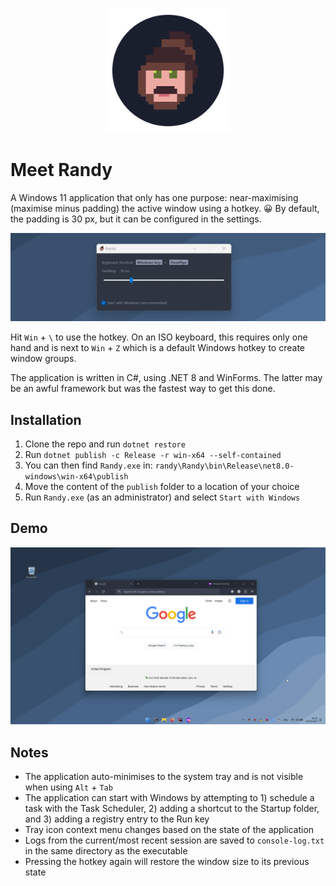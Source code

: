 ﻿<p align="center">
  <img src="./assets/randy_logo.png" width="200" height="200" alt="Randy"/>
</p>

# Meet Randy

A Windows 11 application that only has one purpose: near-maximising (maximise minus padding) the active window using a
hotkey. 😀 By default, the padding is 30 px, but it can be configured in the settings.

![Screenshot of window](./assets/screenshot_window.png)

Hit `Win` + `\` to use the hotkey. On an ISO keyboard, this requires only one hand and is next to `Win` + `Z` which is a
default Windows hotkey to create window groups.

The application is written in C#, using .NET 8 and WinForms. The latter may be an awful framework but was the fastest
way to get this done.

## Installation

1. Clone the repo and run `dotnet restore`
2. Run `dotnet publish -c Release -r win-x64 --self-contained`
3. You can then find `Randy.exe` in: `randy\Randy\bin\Release\net8.0-windows\win-x64\publish`
4. Move the content of the `publish` folder to a location of your choice
5. Run `Randy.exe` (as an administrator) and select `Start with Windows`

## Demo

![Demo GIF](./assets/demo.gif)

## Notes

- The application auto-minimises to the system tray and is not visible when using `Alt` + `Tab`
- The application can start with Windows by attempting to 1) schedule a task with the Task Scheduler, 2) adding a
  shortcut to the Startup folder, and 3) adding a registry entry to the Run key
- Tray icon context menu changes based on the state of the application
- Logs from the current/most recent session are saved to `console-log.txt` in the same directory as the executable
- Pressing the hotkey again will restore the window size to its previous state
